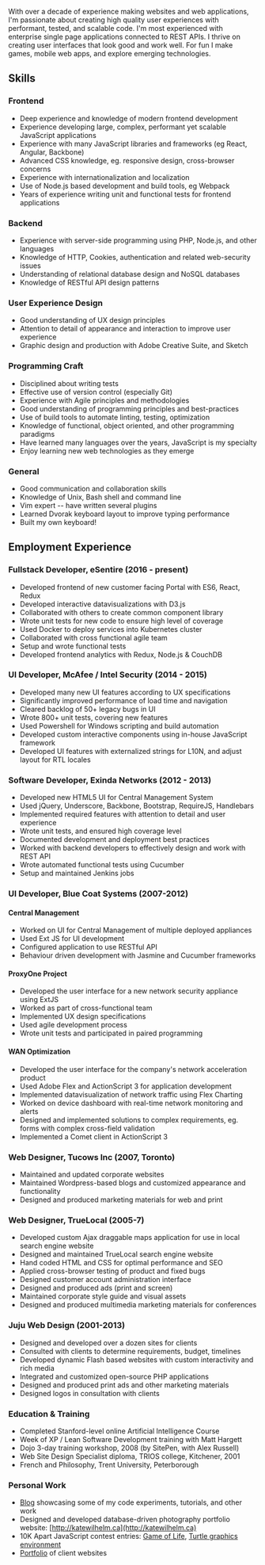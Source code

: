 
With over a decade of experience making websites and web applications, I'm passionate
about creating high quality user experiences with performant, tested, and scalable code.
I'm most experienced with enterprise single page applications connected to REST APIs.
I thrive on creating user interfaces that look good and work well. For fun I make games,
mobile web apps, and explore emerging technologies.

## Skills

### Frontend

* Deep experience and knowledge of modern frontend development
* Experience developing large, complex, performant yet scalable JavaScript applications
* Experience with many JavaScript libraries and frameworks (eg React, Angular, Backbone)
* Advanced CSS knowledge, eg. responsive design, cross-browser concerns
* Experience with internationalization and localization
* Use of Node.js based development and build tools, eg Webpack
* Years of experience writing unit and functional tests for frontend applications

### Backend

* Experience with server-side programming using PHP, Node.js, and other languages
* Knowledge of HTTP, Cookies, authentication and related web-security issues
* Understanding of relational database design and NoSQL databases
* Knowledge of RESTful API design patterns

### User Experience Design

* Good understanding of UX design principles
* Attention to detail of appearance and interaction to improve user experience
* Graphic design and production with Adobe Creative Suite, and Sketch

### Programming Craft

* Disciplined about writing tests
* Effective use of version control (especially Git)
* Experience with Agile principles and methodologies
* Good understanding of programming principles and best-practices
* Use of build tools to automate linting, testing, optimization
* Knowledge of functional, object oriented, and other programming paradigms
* Have learned many languages over the years, JavaScript is my specialty
* Enjoy learning new web technologies as they emerge

### General

* Good communication and collaboration skills
* Knowledge of Unix, Bash shell and command line
* Vim expert -- have written several plugins
* Learned Dvorak keyboard layout to improve typing performance
* Built my own keyboard!

## Employment Experience

### Fullstack Developer, eSentire (2016 - present)

* Developed frontend of new customer facing Portal with ES6, React, Redux
* Developed interactive datavisualizations with D3.js
* Collaborated with others to create common component library
* Wrote unit tests for new code to ensure high level of coverage
* Used Docker to deploy services into Kubernetes cluster
* Collaborated with cross functional agile team
* Setup and wrote functional tests
* Developed frontend analytics with Redux, Node.js & CouchDB

### UI Developer, McAfee / Intel Security (2014 - 2015)

* Developed many new UI features according to UX specifications
* Significantly improved performance of load time and navigation
* Cleared backlog of 50+ legacy bugs in UI
* Wrote 800+ unit tests, covering new features
* Used Powershell for Windows scripting and build automation
* Developed custom interactive components using in-house JavaScript framework
* Developed UI features with externalized strings for L10N, and adjust layout for RTL locales

### Software Developer, Exinda Networks (2012 - 2013)

* Developed new HTML5 UI for Central Management System
* Used jQuery, Underscore, Backbone, Bootstrap, RequireJS, Handlebars
* Implemented required features with attention to detail and user experience
* Wrote unit tests, and ensured high coverage level
* Documented development and deployment best practices
* Worked with backend developers to effectively design and work with REST API
* Wrote automated functional tests using Cucumber
* Setup and maintained Jenkins jobs

### UI Developer, Blue Coat Systems (2007-2012)

#### Central Management

* Worked on UI for Central Management of multiple deployed appliances
* Used Ext JS for UI development
* Configured application to use RESTful API
* Behaviour driven development with Jasmine and Cucumber frameworks

#### ProxyOne Project

* Developed the user interface for a new network security appliance using ExtJS
* Worked as part of cross-functional team
* Implemented UX design specifications
* Used agile development process
* Wrote unit tests and participated in paired programming

#### WAN Optimization

* Developed the user interface for the company's network acceleration product
* Used Adobe Flex and ActionScript 3 for application development
* Implemented datavisualization of network traffic using Flex Charting
* Worked on device dashboard with real-time network monitoring and alerts
* Designed and implemented solutions to complex requirements, eg. forms with
complex cross-field validation
* Implemented a Comet client in ActionScript 3

### Web Designer, Tucows Inc (2007, Toronto)

* Maintained and updated corporate websites
* Maintained Wordpress-based blogs and customized appearance and functionality
* Designed and produced marketing materials for web and print

### Web Designer, TrueLocal (2005-7)

* Developed custom Ajax draggable maps application for use in local search engine website
* Designed and maintained TrueLocal search engine website
* Hand coded HTML and CSS for optimal performance and SEO
* Applied cross-browser testing of product and fixed bugs
* Designed customer account administration interface
* Designed and produced ads (print and screen)
* Maintained corporate style guide and visual assets
* Designed and produced multimedia marketing materials for conferences

### Juju Web Design (2001-2013)

* Designed and developed over a dozen sites for clients
* Consulted with clients to determine requirements, budget, timelines
* Developed dynamic Flash based websites with custom interactivity and rich media
* Integrated and customized open-source PHP applications
* Designed and produced print ads and other marketing materials
* Designed logos in consultation with clients

### Education & Training

* Completed Stanford-level online Artificial Intelligence Course
* Week of XP / Lean Software Development training with Matt Hargett
* Dojo 3-day training workshop, 2008 (by SitePen, with Alex Russell)
* Web Site Design Specialist diploma, TRIOS college, Kitchener, 2001
* French and Philosophy, Trent University, Peterborough

### Personal Work

* [Blog](http://dafishinsea.com) showcasing some of my code experiments, tutorials, and other work
* Designed and developed database-driven photography portfolio website: [http://katewilhelm.ca](http://katewilhelm.ca)
* 10K Apart JavaScript contest entries: [Game of Life](http://www.dafishinsea.com/life/), [Turtle graphics environment](http://www.dafishinsea.com/turtle_shell/turtle_shell/)
* [Portfolio](http://www.jujuwebdesign.com/clients.html) of client websites


